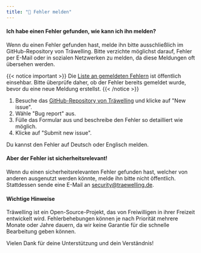 ```yaml
---
title: "🐛️ Fehler melden"
---
```


#### Ich habe einen Fehler gefunden, wie kann ich ihn melden?

Wenn du einen Fehler gefunden hast, melde ihn bitte ausschließlich im GitHub-Repository von Träwelling.
Bitte verzichte möglichst darauf, Fehler per E-Mail oder in sozialen Netzwerken zu melden, da diese Meldungen oft
übersehen werden.

{{< notice important >}}
Die [Liste an gemeldeten Fehlern](https://github.com/Traewelling/traewelling/issues) ist öffentlich einsehbar.
Bitte überprüfe daher, ob der Fehler bereits gemeldet wurde, bevor du eine neue Meldung erstellst.
{{< /notice >}}

1. Besuche das [GitHub-Repository von Träwelling](https://github.com/Traewelling/traewelling/issues) und klicke auf "New
   issue".
2. Wähle "Bug report" aus.
3. Fülle das Formular aus und beschreibe den Fehler so detailliert wie möglich.
4. Klicke auf "Submit new issue".

Du kannst den Fehler auf Deutsch oder Englisch melden.

#### Aber der Fehler ist sicherheitsrelevant!

Wenn du einen sicherheitsrelevanten Fehler gefunden hast, welcher von anderen ausgenutzt werden könnte, melde ihn bitte
nicht öffentlich.
Stattdessen sende eine E-Mail an [security@traewelling.de](mailto:security@traewelling.de).

#### Wichtige Hinweise

Träwelling ist ein Open-Source-Projekt, das von Freiwilligen in ihrer Freizeit entwickelt wird.
Fehlerbehebungen können je nach Priorität mehrere Monate oder Jahre dauern, da wir keine Garantie für die schnelle
Bearbeitung geben können.

Vielen Dank für deine Unterstützung und dein Verständnis!